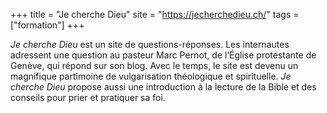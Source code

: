 +++
title = "Je cherche Dieu"
site = "https://jecherchedieu.ch/"
tags = ["formation"]
+++

*Je cherche Dieu* est un site de questions-réponses. Les internautes adressent une question au pasteur Marc Pernot, de l’Église protestante de Genève, qui répond sur son blog. Avec le temps, le site est devenu un magnifique partimoine de vulgarisation théologique et spirituelle. *Je cherche Dieu* propose aussi une introduction à la lecture de la Bible et des conseils pour prier et pratiquer sa foi.
